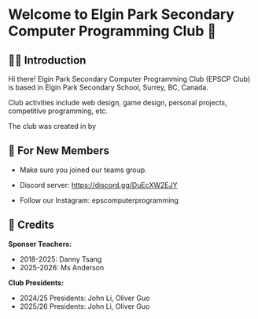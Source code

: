 # Welcome to Elgin Park Secondary Computer Programming Club 👋

## 🙋‍♀️ Introduction

Hi there! Elgin Park Secondary Computer Programming Club (EPSCP Club) is based in Elgin Park Secondary School, Surrey, BC, Canada.

Club activities include web design, game design, personal projects, competitive programming, etc.

The club was created in  by

## 🌈 For New Members

- Make sure you joined our teams group.

- Discord server: https://discord.gg/DuEcXW2EJY

- Follow our Instagram: epscomputerprogramming

## 🧙 Credits

**Sponser Teachers:**
- 2018-2025: Danny Tsang
- 2025-2026: Ms Anderson

**Club Presidents:**
- 2024/25 Presidents: John Li, Oliver Guo
- 2025/26 Presidents: John Li, Oliver Guo

<!--
👩‍💻 Useful resources - where can the community find your docs? Is there anything else the community should know?

🍿 Fun facts - what does your team eat for breakfast?

🧙 Remember, you can do mighty things with the power of [Markdown](https://docs.github.com/github/writing-on-github/getting-started-with-writing-and-formatting-on-github/basic-writing-and-formatting-syntax)
